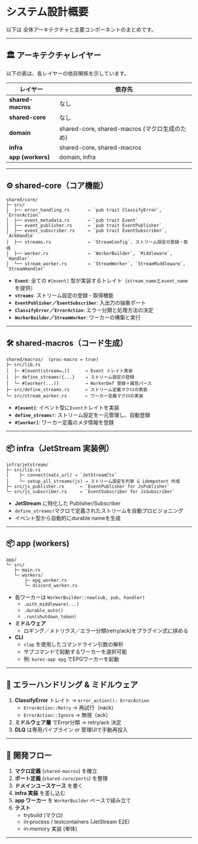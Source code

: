 # システム設計概要

以下は 全体アーキテクチャと主要コンポーネントのまとめです。

---

## 🏛 アーキテクチャレイヤー

以下の表は、各レイヤーの依存関係を示しています。

| レイヤー         | 依存先                                         |
|-----------------|-----------------------------------------------|
| **shared-macros** | なし                                          |
| **shared-core**   | なし                                          |
| **domain**        | shared-core, shared-macros (マクロ生成のため)   |
| **infra**         | shared-core, shared-macros                    |
| **app (workers)** | domain, infra                                 |

---

## ⚙️ shared-core（コア機能）

```
shared/core/
├─ src/
│  ├── error_handling.rs       ← `pub trait ClassifyError`, `ErrorAction`
│  ├── event_metadata.rs       ← `pub trait Event`
│  ├── event_publisher.rs      ← `pub trait EventPublisher`
│  ├── event_subscriber.rs     ← `pub trait EventSubscriber`, `AckHandle`
│  ├── streams.rs              ← `StreamConfig`, ストリーム設定の登録・取得
│  ├── worker.rs               ← `WorkerBuilder`, `Middleware`, `Handler`
│  └── stream_worker.rs        ← `StreamWorker`, `StreamMiddleware`, `StreamHandler`
```

- **`Event`**: 全ての `#[event]` 型が実装するトレイト（`stream_name`と`event_name`を提供）
- **`streams`**: ストリーム設定の登録・取得機能
- **`EventPublisher`／`EventSubscriber`**: 入出力の抽象ポート
- **`ClassifyError`／`ErrorAction`**: エラー分類と処理方法の決定
- **`WorkerBuilder`／`StreamWorker`**: ワーカーの構築と実行

---

## 🛠 shared-macros（コード生成）

```
shared/macros/  (proc‑macro = true)
├─ src/lib.rs
│  ├─ #[event(stream=…)]      → Event トレイト実装
│  ├─ define_streams!{...}    → ストリーム設定の登録
│  └─ #[worker(...)]          → WorkerDef 登録＋属性パース
├─ src/define_streams.rs      ← ストリーム定義マクロの実装
└─ src/stream_worker.rs       ← ワーカー定義マクロの実装
```

- **`#[event]`**: イベント型に`Event`トレイトを実装
- **`define_streams!`**: ストリーム設定を一元管理し、自動登録
- **`#[worker]`**: ワーカー定義のメタ情報を登録

---

## 📦 infra（JetStream 実装例）

```
infra/jetstream/
├─ src/lib.rs
│    ├─ connect(nats_url) → `JetStreamCtx`
│    └─ setup_all_streams(js) → ストリーム設定を列挙 & idempotent 作成
├─ src/js_publisher.rs      ← `EventPublisher for JsPublisher`
└─ src/js_subscriber.rs     ← `EventSubscriber for JsSubscriber`
```

- **JetStream** に特化した Publisher/Subscriber
- `define_streams!`マクロで定義されたストリームを自動プロビジョニング
- イベント型から自動的にdurable nameを生成

---

## 📦 app (workers)

```
app/
└─ src/
   ├─ main.rs
   └─ workers/
       ├─ epg_worker.rs
       └─ discord_worker.rs
```

- 各ワーカーは `WorkerBuilder::new(sub, pub, handler)`
  - `.with_middleware(...)`
  - `.durable_auto()`
  - `.run(shutdown_token)`
- **ミドルウェア**
  - ロギング／メトリクス／エラー分類(retry/ack)をプラグイン式に挟める
- **CLI**
  - `clap` を使用したコマンドライン引数の解析
  - サブコマンドで起動するワーカーを選択可能
  - 例: `kurec-app epg` でEPGワーカーを起動

---

## 🔄 エラーハンドリング & ミドルウェア

1. **ClassifyError** トレイト → `error_action(): ErrorAction`
   - `ErrorAction::Retry` → 再試行（nack）
   - `ErrorAction::Ignore` → 無視（ack）
2. **ミドルウェア層** でError分類 → retry/ack 決定
3. **DLQ** は専用パイプライン or 管理UIで手動再投入

---

## 🚀 開発フロー

1. **マクロ定義** (`shared-macros`) を確立
2. **ポート定義** (`shared-core/ports`) を整理
3. **ドメインユースケース** を書く
4. **infra 実装** を差し込む
5. **app ワーカー** を `WorkerBuilder` ベースで組み立て
6. **テスト**
   - trybuild (マクロ)
   - in‑process / testcontainers (JetStream E2E)
   - in‑memory 実装 (単体)

---
